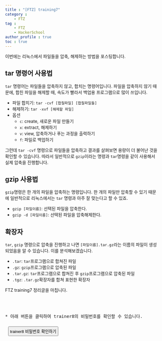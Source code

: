 ```yaml
---
title : "[FTZ] training7"
category : 
    - FTZ
tag : 
    - FTZ
    - HackerSchool
author_profile : true
toc : true
---
```


이번에는 리눅스에서 파일들을 압축, 해제하는 방법을 포스팅합니다. 

## tar 명령어 사용법
<code>tar</code> 명령어는 파일들을 압축하지 않고, 합치는 명령어입니다. 파일을 압축하지 않기 때문에, 합친 파일을 해제할 때, 속도가 빨라서 백업용 프로그램으로 많이 쓰입니다. 

* 파일 합치기: <code>tar -cvf [합칠파일] [합칠파일들]</code>
* 해제하기: <code>tar -xvf [해제할 파일]</code>
* 옵션
    * <code>c</code>: create, 새로운 파일 만들기
    * <code>x</code>: extract, 해제하기
    * <code>v</code>: view, 압축하거나 푸는 과정을 출력하기
    * <code>f</code>: 파일로 백업하기

그런데 <code>tar -cvf</code> 명령으로 파일들을 압축하고 결과를 살펴보면 용량이 더 불어난 것을 확인할 수 있습니다. 따라서 일반적으로 <code>gzip</code>이라는 명령과 <code>tar</code>명령을 같이 사용해서 실제 압축을 진행합니다.

## gzip 사용법
<code>gzip</code>명령은 한 개의 파일을 압축하는 명령입니다. 한 개의 파일만 압축할 수 있기 때문에 일반적으로 리눅스에서는 <code>tar</code> 명령과 아주 잘 맞는다고 할 수 있죠.

* <code>gzip [파일이름]</code>: 선택된 파일을 압축한다.
* <code>gzip -d [파일이름]</code>: 선택된 파일을 압축해제한다.


## 확장자
<code>tar</code>, <code>gzip</code> 명령으로 압축을 진행하고 나면 <code>[파일이름].tar.gz</code>라는 이름의 파일이 생성되었음을 알 수 있습니다. 이를 분석해보겠습니다.

* <code>.tar</code>: <code>tar</code>프로그램으로 합쳐진 파일
* <code>.gz</code>: <code>gzip</code>프로그램으로 압축된 파일
* <code>.tar.gz</code>: <code>tar</code>프로그램으로 합쳐진 후 <code>gzip</code>프로그램으로  압축된 파일
* <code>.tgz</code>: <code>.tar.gz</code>확장자를 합쳐 표현한 확장자



FTZ training7 정리글을 마칩니다. <br><br><br><br>




<pre>* 아래 버튼을 클릭하여 trainer8의 비밀번호를 확인할 수 있습니다.</pre>
<button type="button" onclick="myFunction()" id="btn" style="margin:10px;padding:4px">trainer8 비밀번호 확인하기</button>
<strong id="str"></strong>
<script>
function myFunction() { 
  document.getElementById("str").innerHTML = "player";
}
</script>
